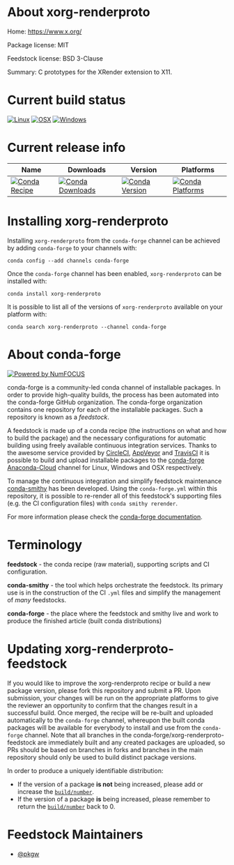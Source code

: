 <!--
# -*- mode: jinja -*-
-->

About xorg-renderproto
======================

Home: https://www.x.org/

Package license: MIT

Feedstock license: BSD 3-Clause

Summary: C prototypes for the XRender extension to X11.



Current build status
====================

[![Linux](https://img.shields.io/circleci/project/github/conda-forge/xorg-renderproto-feedstock/master.svg?label=Linux)](https://circleci.com/gh/conda-forge/xorg-renderproto-feedstock)
[![OSX](https://img.shields.io/travis/conda-forge/xorg-renderproto-feedstock/master.svg?label=macOS)](https://travis-ci.org/conda-forge/xorg-renderproto-feedstock)
[![Windows](https://img.shields.io/appveyor/ci/conda-forge/xorg-renderproto-feedstock/master.svg?label=Windows)](https://ci.appveyor.com/project/conda-forge/xorg-renderproto-feedstock/branch/master)

Current release info
====================

| Name | Downloads | Version | Platforms |
| --- | --- | --- | --- |
| [![Conda Recipe](https://img.shields.io/badge/recipe-xorg--renderproto-green.svg)](https://anaconda.org/conda-forge/xorg-renderproto) | [![Conda Downloads](https://img.shields.io/conda/dn/conda-forge/xorg-renderproto.svg)](https://anaconda.org/conda-forge/xorg-renderproto) | [![Conda Version](https://img.shields.io/conda/vn/conda-forge/xorg-renderproto.svg)](https://anaconda.org/conda-forge/xorg-renderproto) | [![Conda Platforms](https://img.shields.io/conda/pn/conda-forge/xorg-renderproto.svg)](https://anaconda.org/conda-forge/xorg-renderproto) |

Installing xorg-renderproto
===========================

Installing `xorg-renderproto` from the `conda-forge` channel can be achieved by adding `conda-forge` to your channels with:

```
conda config --add channels conda-forge
```

Once the `conda-forge` channel has been enabled, `xorg-renderproto` can be installed with:

```
conda install xorg-renderproto
```

It is possible to list all of the versions of `xorg-renderproto` available on your platform with:

```
conda search xorg-renderproto --channel conda-forge
```


About conda-forge
=================

[![Powered by NumFOCUS](https://img.shields.io/badge/powered%20by-NumFOCUS-orange.svg?style=flat&colorA=E1523D&colorB=007D8A)](http://numfocus.org)

conda-forge is a community-led conda channel of installable packages.
In order to provide high-quality builds, the process has been automated into the
conda-forge GitHub organization. The conda-forge organization contains one repository
for each of the installable packages. Such a repository is known as a *feedstock*.

A feedstock is made up of a conda recipe (the instructions on what and how to build
the package) and the necessary configurations for automatic building using freely
available continuous integration services. Thanks to the awesome service provided by
[CircleCI](https://circleci.com/), [AppVeyor](https://www.appveyor.com/)
and [TravisCI](https://travis-ci.org/) it is possible to build and upload installable
packages to the [conda-forge](https://anaconda.org/conda-forge)
[Anaconda-Cloud](https://anaconda.org/) channel for Linux, Windows and OSX respectively.

To manage the continuous integration and simplify feedstock maintenance
[conda-smithy](https://github.com/conda-forge/conda-smithy) has been developed.
Using the ``conda-forge.yml`` within this repository, it is possible to re-render all of
this feedstock's supporting files (e.g. the CI configuration files) with ``conda smithy rerender``.

For more information please check the [conda-forge documentation](https://conda-forge.org/docs/).

Terminology
===========

**feedstock** - the conda recipe (raw material), supporting scripts and CI configuration.

**conda-smithy** - the tool which helps orchestrate the feedstock.
                   Its primary use is in the construction of the CI ``.yml`` files
                   and simplify the management of *many* feedstocks.

**conda-forge** - the place where the feedstock and smithy live and work to
                  produce the finished article (built conda distributions)


Updating xorg-renderproto-feedstock
===================================

If you would like to improve the xorg-renderproto recipe or build a new
package version, please fork this repository and submit a PR. Upon submission,
your changes will be run on the appropriate platforms to give the reviewer an
opportunity to confirm that the changes result in a successful build. Once
merged, the recipe will be re-built and uploaded automatically to the
`conda-forge` channel, whereupon the built conda packages will be available for
everybody to install and use from the `conda-forge` channel.
Note that all branches in the conda-forge/xorg-renderproto-feedstock are
immediately built and any created packages are uploaded, so PRs should be based
on branches in forks and branches in the main repository should only be used to
build distinct package versions.

In order to produce a uniquely identifiable distribution:
 * If the version of a package **is not** being increased, please add or increase
   the [``build/number``](https://conda.io/docs/user-guide/tasks/build-packages/define-metadata.html#build-number-and-string).
 * If the version of a package **is** being increased, please remember to return
   the [``build/number``](https://conda.io/docs/user-guide/tasks/build-packages/define-metadata.html#build-number-and-string)
   back to 0.

Feedstock Maintainers
=====================

* [@pkgw](https://github.com/pkgw/)

